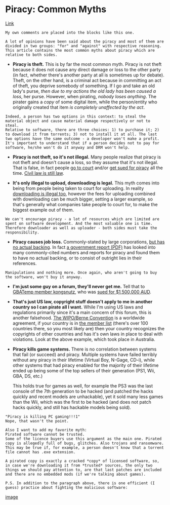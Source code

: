 # Piracy: Common Myths​
[Link](https://gbatemp.net/threads/piracy-common-myths.344858/)

```
My own comments are placed into the blocks like this one.
```

```
A lot of opinions have been said about the piracy and most of them are divided in two groups: "for" and "against" with respective reasoning. This article contains the most common myths about piracy which are relative to both sides.
```

* **Piracy is theft.**
This is by far the most common myth. Piracy is not theft because it does not cause any direct damage or loss to the other party (in fact, whether there's another party at all is sometimes up for debate). Theft, on the other hand, is a criminal act because in committing an act of theft, you deprive somebody of something. If I go and take an old lady's purse, *then due to my actions the old lady has been caused a loss*, her purse. However, when pirating, *nobody loses anything*. The pirater gains a *copy* of some digital item, while the person/entity who originally created that item *is completely unaffected by the act*.


```
Indeed, a person has two options in this context: to steal the material object and cause material damage respectively or not to steal. 
Relative to software, there are three choices: 1) to purchase it; 2) to download it from torrents; 3) not to install it at all. The last two options have the same outcome - a developer won't make a profit.
It's important to understand that if a person decides not to pay for software, he/she won't do it anyway and DRM won't help.
```

* **Piracy is not theft, so it's not illegal.**
Many people realize that piracy is not theft and doesn't cause a loss, so they assume that it's not illegal. That is false, in fact people [go to court](https://www.yahoo.com/news/court-wont-reduce-students-music-download-fine-144922490.html) and/or [get sued for piracy](https://www.yahoo.com/news/minnesota-woman-loses-music-downloading-appeal-184218469.html) all the time. [Civil law is still law](http://www.diffen.com/difference/Civil_Law_vs_Criminal_Law).


* **It's only illegal to upload, downloading is legal.**
This myth comes into being from people being taken to court for uploading. In reality [downloading is illegal too](https://www.copyright.gov/help/faq/faq-fairuse.html#p2p), however the fees for uploading combined with downloading can be much bigger, setting a larger example, so that's generally what companies take people to court for, to make the biggest example out of them.

```
We can't encourage piracy - a lot of resources which are limited are spent on software development. And the most valuable one is time. Therefore downloader as well as uploader - both sides must take the responsibility.
```

* **Piracy causes job loss.**
Commonly-stated by large corporations, [but has no actual backing](https://arstechnica.com/tech-policy/2010/04/us-government-finally-admits-most-piracy-estimates-are-bogus/). In fact [a government report (PDF)](http://www.gao.gov/new.items/d10423.pdf) has looked into many commonly-cited numbers and reports for piracy and found them to have no actual backing, or to consist of outright lies in their references.

```
Manipulations and nothing more. Once again, who aren't going to buy the software, won't buy it anyway.
```

* **I'm just some guy on a forum, they'll never get me.**
Tell that to [GBATemp member kongsnutz](https://gbatemp.net/members/kongsnutz.131180/), who was [sued for $1,500,000 AUD](https://www.kotaku.com.au/2010/02/nintendo-wins-1-5m-aussie-piracy-settlement/).


* **That's just US law, copyright stuff doesn't apply to me in another country so I can pirate all I want.**
While I'm using US laws and regulations primarily since it's a main concern of this forum, this is another falsehood. [The WIPO/Berne Convention](http://www.wipo.int/treaties/en/text.jsp?file_id=283698) is a worldwide agreement, if your country is in [the member list](http://www.wipo.int/members/en/) (there's over 100 countries there, so you most likely are) then your country recognizes the copyrights of other countries and has it's own laws in place to deal with violations. Look at the above example, which took place in Australia.


* **Piracy kills game systems.**
There is no correlation between systems that fail (or succeed) and piracy. Multiple systems have failed terribly without any piracy in their lifetime (Virtual Boy, N-Gage, CD-i), while other systems that had piracy enabled for the majority of their lifetime ended up being some of the top sellers of their generation (PS1, Wii, GBA, DS, etc.)

  This holds true for games as well, for example the PS3 was the last console of the 7th generation to be hacked (and patched the hacks quickly and recent models are unhackable), yet it sold many less games than the Wii, which was the first to be hacked (and does not patch hacks quickly, and still has hackable models being sold).

```
"Piracy is killing PC gaming!!!1"
Nope, that wasn't the point.
```

```
Also I want to add my favorite myth:
Pirated software cannot be trusted.
Some of the licence buyers use this argument as the main one. Pirated copy is allegedly full of bugs, glitches. Also trojans and ransomware. This may be true if, for example, a person doesn't know that a torrent file cannot has .exe extension.

A pirated copy is exactly a cracked *copy* of licensed software, so, in case we're downloading it from *trusted* sources, the only two things we should pay attention to, are that last patches are included and there are no embedded mods (if we're talking about games).

P.S. In addition to the paragraph above, there is one efficient (I guess) practice about fighting the malicious software:
```
[image](http://media.boingboing.net/wp-content/uploads/2017/05/C_3yYxCXoAA11fU.jpg)

